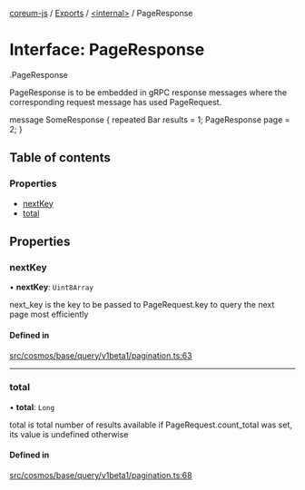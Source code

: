 [coreum-js](../README.md) / [Exports](../modules.md) / [<internal\>](../modules/internal_.md) / PageResponse

# Interface: PageResponse

[<internal>](../modules/internal_.md).PageResponse

PageResponse is to be embedded in gRPC response messages where the
corresponding request message has used PageRequest.

 message SomeResponse {
         repeated Bar results = 1;
         PageResponse page = 2;
 }

## Table of contents

### Properties

- [nextKey](internal_.PageResponse-3.md#nextkey)
- [total](internal_.PageResponse-3.md#total)

## Properties

### nextKey

• **nextKey**: `Uint8Array`

next_key is the key to be passed to PageRequest.key to
query the next page most efficiently

#### Defined in

[src/cosmos/base/query/v1beta1/pagination.ts:63](https://github.com/PyramydLabs/coreum-js/blob/37d165f/src/cosmos/base/query/v1beta1/pagination.ts#L63)

___

### total

• **total**: `Long`

total is total number of results available if PageRequest.count_total
was set, its value is undefined otherwise

#### Defined in

[src/cosmos/base/query/v1beta1/pagination.ts:68](https://github.com/PyramydLabs/coreum-js/blob/37d165f/src/cosmos/base/query/v1beta1/pagination.ts#L68)
